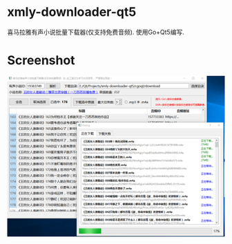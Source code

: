 # xmly-downloader-qt5
喜马拉雅有声小说批量下载器(仅支持免费音频). 使用Go+Qt5编写.

# Screenshot
![screenshot](screenshots/Screenshot.png?raw=true)
